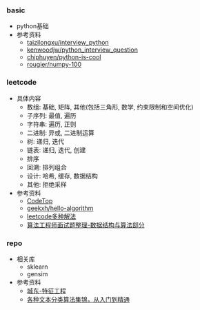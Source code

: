 ### basic
- python基础
- 参考资料
    - [taizilongxu/interview_python](https://github.com/taizilongxu/interview_python)
    - [kenwoodjw/python_interview_question](https://github.com/kenwoodjw/python_interview_question)
    - [chiphuyen/python-is-cool](https://github.com/chiphuyen/python-is-cool)
    - [rougier/numpy-100](https://github.com/rougier/numpy-100)

### leetcode
- 具体内容
    - 数组: 基础, 矩阵, 其他(包括三角形, 数学, 约束限制和空间优化)
    - 子序列: 最值, 遍历
    - 字符串: 遍历, 正则
    - 二进制: 异或, 二进制运算
    - 树: 递归, 迭代
    - 链表: 递归, 迭代, 创建
    - 排序
    - 回溯: 排列组合
    - 设计: 哈希, 缓存, 数据结构
    - 其他: 拒绝采样
- 参考资料
    - [CodeTop](https://codetop.cc/#/home)
    - [geekxh/hello-algorithm](https://github.com/geekxh/hello-algorithm)
    - [leetcode多种解法](https://leetcode.wang/)
    - [算法工程师面试题整理-数据结构与算法部分](https://github.com/PPshrimpGo/AIinterview)

### repo
- 相关库
    - sklearn
    - gensim
- 参考资料
    - [城东-特征工程](https://www.zhihu.com/question/29316149/answer/110159647)
    - [各种文本分类算法集锦，从入门到精通](https://www.heywhale.com/mw/project/5be7e948954d6e0010632ef2/content)

